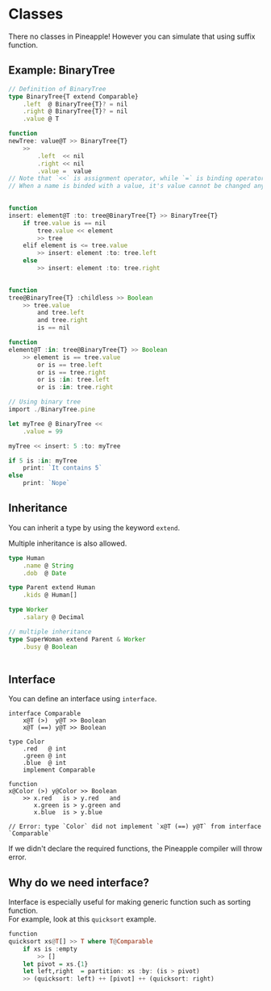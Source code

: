 # Classes
There no classes in Pineapple! However you can simulate that using suffix function.

## Example: BinaryTree
```ts
// Definition of BinaryTree
type BinaryTree{T extend Comparable}
    .left  @ BinaryTree{T}? = nil
    .right @ BinaryTree{T}? = nil
    .value @ T

function
newTree: value@T >> BinaryTree{T}
    >> 
        .left  << nil
        .right << nil
        .value =  value
// Note that `<<` is assignment operator, while `=` is binding operator.  
// When a name is binded with a value, it's value cannot be changed anymore
    

function
insert: element@T :to: tree@BinaryTree{T} >> BinaryTree{T}
    if tree.value is == nil
        tree.value << element
        >> tree
    elif element is <= tree.value
        >> insert: element :to: tree.left
    else
        >> insert: element :to: tree.right
    

function
tree@BinaryTree{T} :childless >> Boolean
    >> tree.value 
        and tree.left 
        and tree.right 
        is == nil

function
element@T :in: tree@BinaryTree{T} >> Boolean
    >> element is == tree.value 
        or is == tree.left 
        or is == tree.right 
        or is :in: tree.left 
        or is :in: tree.right
```

```ts
// Using binary tree
import ./BinaryTree.pine

let myTree @ BinaryTree <<
    .value = 99

myTree << insert: 5 :to: myTree

if 5 is :in: myTree
    print: `It contains 5`
else 
    print: `Nope`
```

## Inheritance
You can inherit a type by using the keyword `extend`.

Multiple inheritance is also allowed.
```ts
type Human
    .name @ String
    .dob  @ Date

type Parent extend Human
    .kids @ Human[]

type Worker
    .salary @ Decimal

// multiple inheritance
type SuperWoman extend Parent & Worker
    .busy @ Boolean
    

```

## Interface
You can define an interface using `interface`.  
```
interface Comparable
    x@T (>)  y@T >> Boolean
    x@T (==) y@T >> Boolean

type Color 
    .red   @ int
    .green @ int
    .blue  @ int
    implement Comparable

function
x@Color (>) y@Color >> Boolean
    >> x.red   is > y.red   and
       x.green is > y.green and
       x.blue  is > y.blue 
    
// Error: type `Color` did not implement `x@T (==) y@T` from interface `Comparable`
```
If we didn't declare the required functions, the Pineapple compiler will throw error.

## Why do we need interface?
Interface is especially useful for making generic function such as sorting function.  
For example, look at this `quicksort` example.

```hs
function
quicksort xs@T[] >> T where T@Comparable
    if xs is :empty 
        >> []
    let pivot = xs.{1}
    let left,right  = partition: xs :by: (is > pivot)
    >> (quicksort: left) ++ [pivot] ++ (quicksort: right)
```

